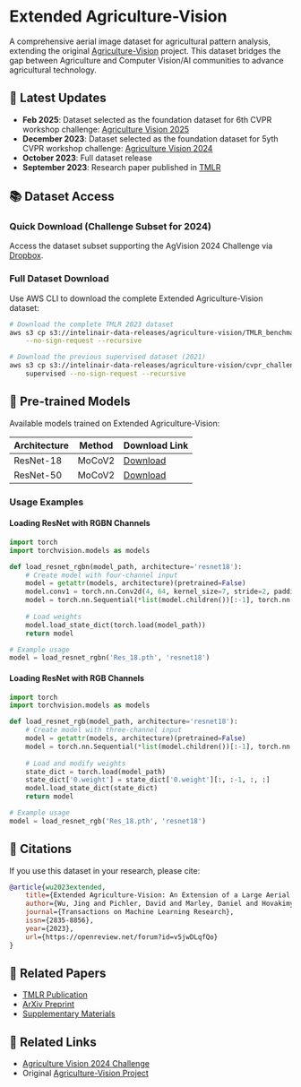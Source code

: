 # Extended Agriculture-Vision

A comprehensive aerial image dataset for agricultural pattern analysis, extending the original [Agriculture-Vision](https://github.com/SHI-Labs/Agriculture-Vision) project. This dataset bridges the gap between Agriculture and Computer Vision/AI communities to advance agricultural technology.

## 🎯 Latest Updates
- **Feb 2025**: Dataset selected as the foundation dataset for 6th CVPR workshop challenge: [Agriculture Vision 2025](https://www.agriculture-vision.com/)
- **December 2023**: Dataset selected as the foundation dataset for 5yth CVPR workshop challenge: [Agriculture Vision 2024](https://www.agriculture-vision.com/)
- **October 2023**: Full dataset release
- **September 2023**: Research paper published in [TMLR](https://openreview.net/pdf?id=v5jwDLqfQo)

## 📚 Dataset Access

### Quick Download (Challenge Subset for 2024)
Access the dataset subset supporting the AgVision 2024 Challenge via [Dropbox](https://www.dropbox.com/scl/fo/7yzzc8hqtvaki2y1md6h4/h?rlkey=su71dij6xfb964zfwe1d6kros&e=1&dl=0).

### Full Dataset Download
Use AWS CLI to download the complete Extended Agriculture-Vision dataset:

```bash
# Download the complete TMLR 2023 dataset
aws s3 cp s3://intelinair-data-releases/agriculture-vision/TMLR_benchmarks_2023/ . \
    --no-sign-request --recursive

# Download the previous supervised dataset (2021)
aws s3 cp s3://intelinair-data-releases/agriculture-vision/cvpr_challenge_2021/supervised \
    supervised --no-sign-request --recursive
```

## 🚀 Pre-trained Models

Available models trained on Extended Agriculture-Vision:

| Architecture | Method | Download Link |
|--------------|--------|---------------|
| ResNet-18    | MoCoV2 | [Download](https://zenodo.org/record/8170135/files/Res_18.pth?download=1) |
| ResNet-50    | MoCoV2 | [Download](https://zenodo.org/record/8170160/files/Res_50.pth?download=1) |

### Usage Examples

#### Loading ResNet with RGBN Channels
```python
import torch
import torchvision.models as models

def load_resnet_rgbn(model_path, architecture='resnet18'):
    # Create model with four-channel input
    model = getattr(models, architecture)(pretrained=False)
    model.conv1 = torch.nn.Conv2d(4, 64, kernel_size=7, stride=2, padding=3, bias=False)
    model = torch.nn.Sequential(*list(model.children())[:-1], torch.nn.Flatten())
    
    # Load weights
    model.load_state_dict(torch.load(model_path))
    return model

# Example usage
model = load_resnet_rgbn('Res_18.pth', 'resnet18')
```

#### Loading ResNet with RGB Channels
```python
import torch
import torchvision.models as models

def load_resnet_rgb(model_path, architecture='resnet18'):
    # Create model with three-channel input
    model = getattr(models, architecture)(pretrained=False)
    model = torch.nn.Sequential(*list(model.children())[:-1], torch.nn.Flatten())
    
    # Load and modify weights
    state_dict = torch.load(model_path)
    state_dict['0.weight'] = state_dict['0.weight'][:, :-1, :, :]
    model.load_state_dict(state_dict)
    return model

# Example usage
model = load_resnet_rgb('Res_18.pth', 'resnet18')
```

## 📖 Citations

If you use this dataset in your research, please cite:

```bibtex
@article{wu2023extended,
    title={Extended Agriculture-Vision: An Extension of a Large Aerial Image Dataset for Agricultural Pattern Analysis},
    author={Wu, Jing and Pichler, David and Marley, Daniel and Hovakimyan, Naira and Wilson, David A and Hobbs, Jennifer},
    journal={Transactions on Machine Learning Research},
    issn={2835-8856},
    year={2023},
    url={https://openreview.net/forum?id=v5jwDLqfQo}
}
```

## 📑 Related Papers

- [TMLR Publication](https://openreview.net/pdf?id=v5jwDLqfQo)
- [ArXiv Preprint](https://arxiv.org/abs/2303.02460)
- [Supplementary Materials](https://openreview.net/attachment?id=v5jwDLqfQo&name=supplementary_material)

## 🔗 Related Links

- [Agriculture Vision 2024 Challenge](https://www.agriculture-vision.com/agriculture-vision-2024/prize-challenge-2024)
- Original [Agriculture-Vision Project](https://github.com/SHI-Labs/Agriculture-Vision)
